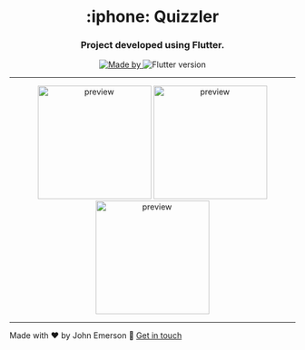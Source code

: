 <h1 align="center">:iphone: Quizzler</h1>
<h3 align="center">Project developed using Flutter.</h3>

<p align="center">
  <a href="https://www.linkedin.com/in/johnemerson1406/">
    <img alt="Made by" src="https://img.shields.io/badge/Made by-John Emerson-%2303a9f4">
  </a>
  
  <img alt="Flutter version" src="https://img.shields.io/badge/flutter-1.17.4-informational?logo=flutter&color=%2303a9f4">
</p>

---

<p align="center">
  <img alt="preview" src="https://user-images.githubusercontent.com/43749971/94369448-1cb0c600-00c0-11eb-86b6-0b10fc121460.jpeg" width="200">
  <img alt="preview" src="https://user-images.githubusercontent.com/43749971/94369466-30f4c300-00c0-11eb-8f9c-4f7e9cf766a4.jpeg" width="200">
  <img alt="preview" src="https://user-images.githubusercontent.com/43749971/94369477-39e59480-00c0-11eb-97c3-1ef827f289d9.jpeg" width="200">
</p>

---

Made with ♥ by John Emerson :wave: [Get in touch](https://johnemerson1406.github.io/linktree)
